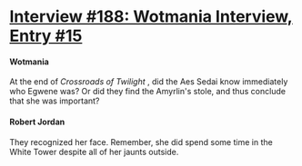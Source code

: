 # [Interview #188: Wotmania Interview, Entry #15](https://www.theoryland.com/intvmain.php?i=188#15)

#### Wotmania

At the end of
*Crossroads of Twilight*
, did the Aes Sedai know immediately who Egwene was? Or did they find the Amyrlin's stole, and thus conclude that she was important?

#### Robert Jordan

They recognized her face. Remember, she did spend some time in the White Tower despite all of her jaunts outside.

